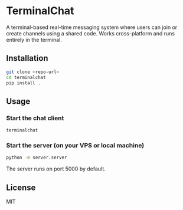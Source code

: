 # TerminalChat

A terminal-based real-time messaging system where users can join or create channels using a shared code. Works cross-platform and runs entirely in the terminal.

## Installation

```bash
git clone <repo-url>
cd terminalchat
pip install .
```

## Usage

### Start the chat client
```bash
terminalchat
```

### Start the server (on your VPS or local machine)
```bash
python -m server.server
```

The server runs on port 5000 by default.

## License
MIT